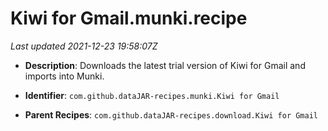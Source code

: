 # Kiwi for Gmail.munki.recipe

_Last updated 2021-12-23 19:58:07Z_

- **Description**: Downloads the latest trial version of Kiwi for Gmail and imports into Munki.

- **Identifier**: `com.github.dataJAR-recipes.munki.Kiwi for Gmail`

- **Parent Recipes**: `com.github.dataJAR-recipes.download.Kiwi for Gmail`